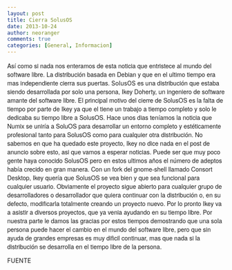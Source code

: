 ```yaml
---
layout: post
title: Cierra SolusOS
date: 2013-10-24
author: neoranger
comments: true
categories: [General, Informacion]
---
```

<div class="separator" style="clear:both;text-align:left;"><span style="font-family:'Helvetica Neue', Arial, Helvetica, sans-serif;">Así como si nada nos enteramos de esta noticia que entristece al mundo del software libre. La distribución basada en Debian y que en el ultimo tiempo era mas independiente cierra sus puertas. </span>SolusOS <span style="font-family:'Helvetica Neue', Arial, Helvetica, sans-serif;">es una distribución que estaba siendo desarrollada por solo una persona, Ikey Doherty, un ingeniero de software amante del software libre. El principal motivo del cierre de SolusOS es la falta de tiempo por parte de Ikey ya que el tiene un trabajo a tiempo completo y solo le dedicaba su tiempo libre a SolusOS.</span>
<span style="font-family:Helvetica Neue, Arial, Helvetica, sans-serif;">
</span><span style="font-family:Helvetica Neue, Arial, Helvetica, sans-serif;">Hace unos dias teníamos la noticia que Numix se uniría a SoluOS para desarrollar un entorno completo y estéticamente profesional tanto para SolusOS como para cualquier otra distribución. No sabemos en que ha quedado este proyecto, Ikey no dice nada en el post de anuncio sobre esto, asi que vamos a esperar noticias.</span>
<span style="font-family:Helvetica Neue, Arial, Helvetica, sans-serif;">
</span><span style="font-family:Helvetica Neue, Arial, Helvetica, sans-serif;">Puede ser que muy poco gente haya conocido SolusOS pero en estos ultimos años el número de adeptos había crecido en gran manera. Con un fork del gnome-shell llamado Consort Desktop, Ikey quería que SolusOS se vea bien y que sea funcional para cualquier usuario.</span>
<span style="font-family:Helvetica Neue, Arial, Helvetica, sans-serif;">
</span><span style="font-family:Helvetica Neue, Arial, Helvetica, sans-serif;">Obviamente el proyecto sigue abierto para cualquier grupo de desarrolladores o desarrollador que quiera continuar con la distribución o, en su defecto, modificarla totalmente creando un proyecto nuevo.</span>
<span style="font-family:Helvetica Neue, Arial, Helvetica, sans-serif;">
</span><span style="font-family:Helvetica Neue, Arial, Helvetica, sans-serif;">Por lo pronto Ikey va a asistir a diversos proyectos, que ya venia ayudando en su tiempo libre.</span>
<span style="font-family:Helvetica Neue, Arial, Helvetica, sans-serif;">
</span><span style="font-family:Helvetica Neue, Arial, Helvetica, sans-serif;">Por nuestra parte le damos las gracias por estos tiempos demostrando que una sola persona puede hacer el cambio en el mundo del software libre, pero que sin ayuda de grandes empresas es muy dificil continuar, mas que nada si la distribución se desarrolla en el tiempo libre de la persona.</span></div>

FUENTE
